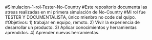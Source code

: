 #Simulacion-1-rol-Tester-No-Country
#Este repositorio documenta las atreas realizadas en mi primera simulación de No-Country
#Mi rol fue TESTER Y DOCUMENTALISTA, único mienbro no code del quipo.
#Objetivos: 1) trabajar en equipo, remoto. 2) Vivir la experiencia de desarrollar un producto. 3) Aplicar conocimientos y herramientas aprendidos. 4) Aprender nuevas herramientas. 
